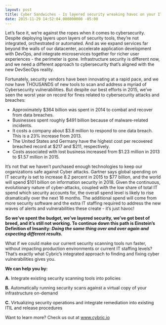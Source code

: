 ```yaml
---
layout: post
title: Cyber Sandwiches - Is layered security wreaking havoc on your IT?
date: 2015-11-29 14:52:04.000000000 -05:00
---
```

Let’s face it,  we’re against the ropes when it comes to cybersecurity. Despite deploying layers upon layers of security tools, they’re not integrated, orchestrated or automated.  And as we expand services far beyond the walls of our datacenter, accelerate application development with DevOps, and integrate microservices together for richer user experiences - the perimeter is gone. Infrastructure security is different now, and we need a different approach to cybersecurity that’s aligned with the new DevSecOps reality.

Fortunately, security vendors have been innovating at a rapid pace, and we now have THOUSANDS of new tools to scan and address a myriad of Cybersecurity vulnerabilities.   But despite our best efforts in 2015, we’ve seen the worst year on record for fines related to cybersecurity attacks and breaches:

- Approximately $364 billion was spent in 2014 to combat and recover from data breaches.
- Businesses spent roughly $491 billion because of malware-related incidents.
- It costs a company about $3.8 million to respond to one data breach. This is a 23% increase from 2013.
- The United States and Germany have the highest cost per recovered breached record at $217 and $211, respectively.
- Costs associated with lost business increased from $1.23 million in 2013 to $1.57 million in 2015.

It’s not that we haven’t purchased enough technologies to keep our organizations safe against Cyber attacks.  Gartner says global spending on IT security is set to increase 8.2 percent in 2015 to $77 billion, and the world will spend $101 billion on information security in 2018.  Given the continuous, evolutionary nature of cyber-attacks, coupled with the low share of total IT spend which security accounts for, the overall spend level is likely to rise dramatically over the next 18 months. The additional spend will come from more security software and the extra IT staffing required to address the new waves of alerts and vulnerabilities these create - it’s just havoc!

**So we’ve spent the budget, we’ve layered security, we’ve got best of breed, and it’s still not working.  To continue down this path is Einstein’s Definition of Insanity: *Doing the same thing over and over again and expecting different results.***

What if we could make our current security scanning tools run faster, without impacting production environments or current IT staffing levels?  That’s exactly what Cybric’s integrated approach to finding and fixing cyber vulnerabilities gives you.  

**We can help you by:**

**A.** Integrate existing security scanning tools into policies  

**B.** Automatically running security scans against a virtual copy of your infrastructure on-demand

**C.** Virtualizing security operations and integrate remediation into existing ITIL and release procedures  

Want to learn more?  Check us out at www.cybric.io
